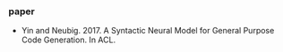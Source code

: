 ### paper

+ Yin and Neubig. 2017. A Syntactic Neural Model for General Purpose Code Generation. In ACL.

